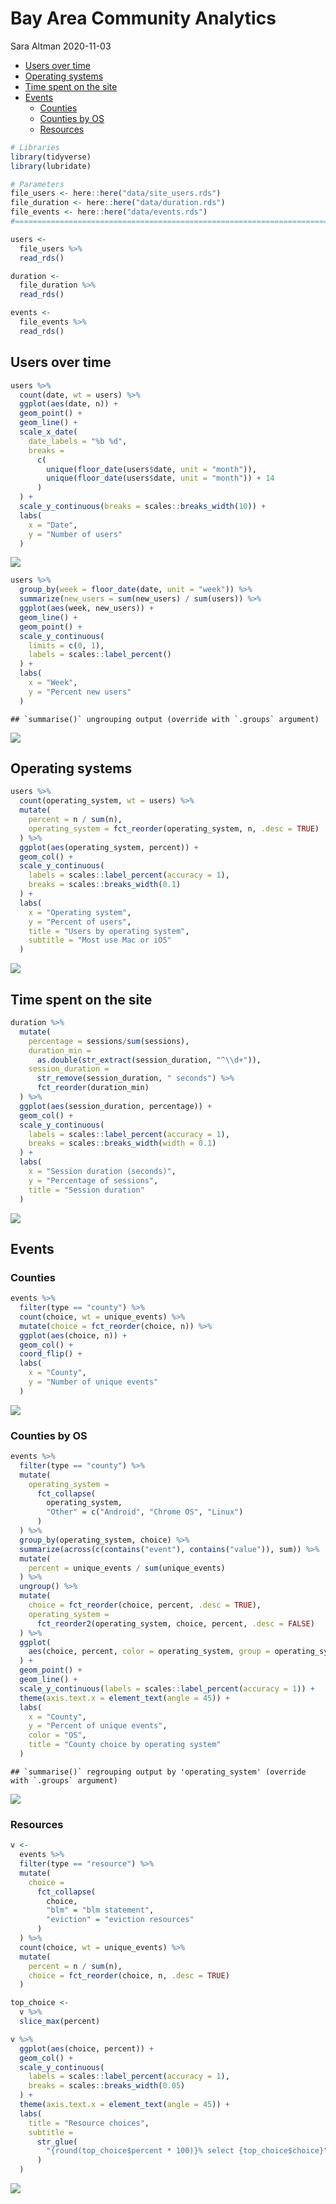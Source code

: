 Bay Area Community Analytics
================
Sara Altman
2020-11-03

  - [Users over time](#users-over-time)
  - [Operating systems](#operating-systems)
  - [Time spent on the site](#time-spent-on-the-site)
  - [Events](#events)
      - [Counties](#counties)
      - [Counties by OS](#counties-by-os)
      - [Resources](#resources)

``` r
# Libraries
library(tidyverse)
library(lubridate)

# Parameters
file_users <- here::here("data/site_users.rds")
file_duration <- here::here("data/duration.rds")
file_events <- here::here("data/events.rds")
#===============================================================================

users <-
  file_users %>% 
  read_rds()

duration <-
  file_duration %>% 
  read_rds()

events <-
  file_events %>% 
  read_rds()
```

## Users over time

``` r
users %>% 
  count(date, wt = users) %>% 
  ggplot(aes(date, n)) +
  geom_point() +
  geom_line() +
  scale_x_date(
    date_labels = "%b %d", 
    breaks = 
      c(
        unique(floor_date(users$date, unit = "month")), 
        unique(floor_date(users$date, unit = "month")) + 14
      )
  ) +
  scale_y_continuous(breaks = scales::breaks_width(10)) +
  labs(
    x = "Date",
    y = "Number of users"
  )
```

![](analytics_files/figure-gfm/unnamed-chunk-2-1.png)<!-- -->

``` r
users %>% 
  group_by(week = floor_date(date, unit = "week")) %>%
  summarize(new_users = sum(new_users) / sum(users)) %>%
  ggplot(aes(week, new_users)) +
  geom_line() +
  geom_point() +
  scale_y_continuous(
    limits = c(0, 1), 
    labels = scales::label_percent()
  ) +
  labs(
    x = "Week",
    y = "Percent new users"
  )
```

    ## `summarise()` ungrouping output (override with `.groups` argument)

![](analytics_files/figure-gfm/unnamed-chunk-3-1.png)<!-- -->

## Operating systems

``` r
users %>% 
  count(operating_system, wt = users) %>% 
  mutate(
    percent = n / sum(n),
    operating_system = fct_reorder(operating_system, n, .desc = TRUE)
  ) %>% 
  ggplot(aes(operating_system, percent)) +
  geom_col() +
  scale_y_continuous(
    labels = scales::label_percent(accuracy = 1), 
    breaks = scales::breaks_width(0.1)
  ) +
  labs(
    x = "Operating system",
    y = "Percent of users",
    title = "Users by operating system",
    subtitle = "Most use Mac or iOS"
  )
```

![](analytics_files/figure-gfm/unnamed-chunk-4-1.png)<!-- -->

## Time spent on the site

``` r
duration %>% 
  mutate(
    percentage = sessions/sum(sessions),
    duration_min = 
      as.double(str_extract(session_duration, "^\\d+")),
    session_duration = 
      str_remove(session_duration, " seconds") %>% 
      fct_reorder(duration_min) 
  ) %>% 
  ggplot(aes(session_duration, percentage)) +
  geom_col() +
  scale_y_continuous(
    labels = scales::label_percent(accuracy = 1),
    breaks = scales::breaks_width(width = 0.1)
  ) +
  labs(
    x = "Session duration (seconds)",
    y = "Percentage of sessions",
    title = "Session duration"
  )
```

![](analytics_files/figure-gfm/unnamed-chunk-5-1.png)<!-- -->

## Events

### Counties

``` r
events %>% 
  filter(type == "county") %>% 
  count(choice, wt = unique_events) %>% 
  mutate(choice = fct_reorder(choice, n)) %>% 
  ggplot(aes(choice, n)) +
  geom_col() +
  coord_flip() +
  labs(
    x = "County",
    y = "Number of unique events"
  )
```

![](analytics_files/figure-gfm/unnamed-chunk-6-1.png)<!-- -->

### Counties by OS

``` r
events %>% 
  filter(type == "county") %>% 
  mutate(
    operating_system = 
      fct_collapse(
        operating_system, 
        "Other" = c("Android", "Chrome OS", "Linux")
      ) 
  ) %>% 
  group_by(operating_system, choice) %>%
  summarize(across(c(contains("event"), contains("value")), sum)) %>% 
  mutate(
    percent = unique_events / sum(unique_events)
  ) %>% 
  ungroup() %>% 
  mutate(
    choice = fct_reorder(choice, percent, .desc = TRUE),
    operating_system = 
      fct_reorder2(operating_system, choice, percent, .desc = FALSE)
  ) %>% 
  ggplot(
    aes(choice, percent, color = operating_system, group = operating_system)
  ) +
  geom_point() +
  geom_line() +
  scale_y_continuous(labels = scales::label_percent(accuracy = 1)) +
  theme(axis.text.x = element_text(angle = 45)) +
  labs(
    x = "County",
    y = "Percent of unique events",
    color = "OS",
    title = "County choice by operating system"
  ) 
```

    ## `summarise()` regrouping output by 'operating_system' (override with `.groups` argument)

![](analytics_files/figure-gfm/unnamed-chunk-7-1.png)<!-- -->

### Resources

``` r
v <-
  events %>% 
  filter(type == "resource") %>% 
  mutate(
    choice = 
      fct_collapse(
        choice, 
        "blm" = "blm statement", 
        "eviction" = "eviction resources"
      )
  ) %>% 
  count(choice, wt = unique_events) %>% 
  mutate(
    percent = n / sum(n),
    choice = fct_reorder(choice, n, .desc = TRUE)
  ) 

top_choice <- 
  v %>% 
  slice_max(percent)

v %>% 
  ggplot(aes(choice, percent)) +
  geom_col() +
  scale_y_continuous(
    labels = scales::label_percent(accuracy = 1),
    breaks = scales::breaks_width(0.05)
  ) +
  theme(axis.text.x = element_text(angle = 45)) +
  labs(
    title = "Resource choices",
    subtitle = 
      str_glue(
        "{round(top_choice$percent * 100)}% select {top_choice$choice}"
      )
  )
```

![](analytics_files/figure-gfm/unnamed-chunk-8-1.png)<!-- -->
